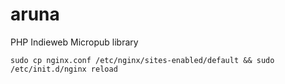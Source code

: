 # aruna

PHP Indieweb Micropub library

```
sudo cp nginx.conf /etc/nginx/sites-enabled/default && sudo /etc/init.d/nginx reload
```
